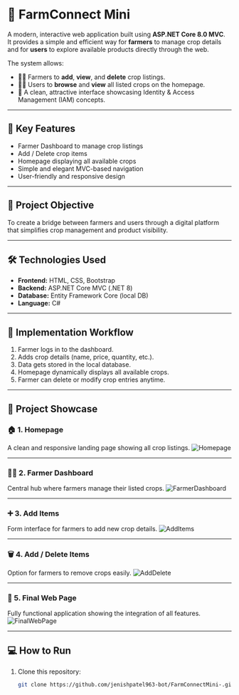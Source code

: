 # 🌾 FarmConnect Mini

A modern, interactive web application built using **ASP.NET Core 8.0 MVC**.  
It provides a simple and efficient way for **farmers** to manage crop details and for **users** to explore available products directly through the web.

The system allows:
- 👨‍🌾 Farmers to **add**, **view**, and **delete** crop listings.  
- 🧑‍🌾 Users to **browse** and **view** all listed crops on the homepage.  
- 🎨 A clean, attractive interface showcasing Identity & Access Management (IAM) concepts.

---

## 🚀 Key Features

- Farmer Dashboard to manage crop listings  
- Add / Delete crop items  
- Homepage displaying all available crops  
- Simple and elegant MVC-based navigation  
- User-friendly and responsive design  

---

## 🧠 Project Objective

To create a bridge between farmers and users through a digital platform that simplifies crop management and product visibility.

---

## 🛠️ Technologies Used

- **Frontend:** HTML, CSS, Bootstrap  
- **Backend:** ASP.NET Core MVC (.NET 8)  
- **Database:** Entity Framework Core (local DB)  
- **Language:** C#

---

## 🧭 Implementation Workflow

1. Farmer logs in to the dashboard.  
2. Adds crop details (name, price, quantity, etc.).  
3. Data gets stored in the local database.  
4. Homepage dynamically displays all available crops.  
5. Farmer can delete or modify crop entries anytime.  

---

## 📸 Project Showcase

### 🏠 1. Homepage
A clean and responsive landing page showing all crop listings.
![Homepage](./wwwroot/images/Homepage.png)

---

### 👨‍🌾 2. Farmer Dashboard
Central hub where farmers manage their listed crops.
![FarmerDashboard](./wwwroot/images/FarmerDashboard.png)

---

### ➕ 3. Add Items
Form interface for farmers to add new crop details.
![AddItems](./wwwroot/images/Additems.png)

---

### 🗑️ 4. Add / Delete Items
Option for farmers to remove crops easily.
![AddDelete](./wwwroot/images/add-delete.png)

---

### 🌾 5. Final Web Page
Fully functional application showing the integration of all features.
![FinalWebPage](./wwwroot/images/FinalWebPage.png)

---

## 💻 How to Run

1. Clone this repository:
   ```bash
   git clone https://github.com/jenishpatel963-bot/FarmConnectMini-.git
